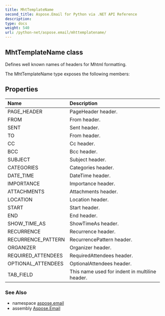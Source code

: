 ```yaml
---
title: MhtTemplateName
second_title: Aspose.Email for Python via .NET API Reference
description: 
type: docs
weight: 540
url: /python-net/aspose.email/mhttemplatename/
---
```


## MhtTemplateName class

Defines well known names of headers for Mhtml formatting.

The MhtTemplateName type exposes the following members:
## Properties
| Name | Description |
| :- | :- |
|PAGE_HEADER|PageHeader header.|
|FROM|From header.|
|SENT|Sent header.|
|TO|From header.|
|CC|Cc header.|
|BCC|Bcc header.|
|SUBJECT|Subject header.|
|CATEGORIES|Categories header.|
|DATE_TIME|DateTime header.|
|IMPORTANCE|Importance header.|
|ATTACHMENTS|Attachments header.|
|LOCATION|Location header.|
|START|Start header.|
|END|End header.|
|SHOW_TIME_AS|ShowTimeAs header.|
|RECURRENCE|Recurrence header.|
|RECURRENCE_PATTERN|RecurrencePattern header.|
|ORGANIZER|Organizer header.|
|REQUIRED_ATTENDEES|RequiredAttendees header.|
|OPTIONAL_ATTENDEES|OptionalAttendees header.|
|TAB_FIELD|This name used for indent in multiline header.|

### See Also

* namespace [aspose.email](/python-net/aspose.email/)
* assembly [Aspose.Email](/python-net/)

